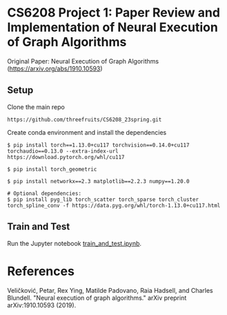 # CS6208 Project 1: Paper Review and Implementation of Neural Execution of Graph Algorithms
Original Paper: Neural Execution of Graph Algorithms (https://arxiv.org/abs/1910.10593)

## Setup
Clone the main repo
```
https://github.com/threefruits/CS6208_23spring.git
```

Create conda environment and install the dependencies
```
$ pip install torch==1.13.0+cu117 torchvision==0.14.0+cu117 torchaudio==0.13.0 --extra-index-url https://download.pytorch.org/whl/cu117

$ pip install torch_geometric

$ pip install networkx==2.3 matplotlib==2.2.3 numpy==1.20.0

# Optional dependencies:
$ pip install pyg_lib torch_scatter torch_sparse torch_cluster torch_spline_conv -f https://data.pyg.org/whl/torch-1.13.0+cu117.html
```

## Train and Test

Run the Jupyter notebook [train_and_test.ipynb](train_and_test.ipynb).

# References
Veličković, Petar, Rex Ying, Matilde Padovano, Raia Hadsell, and Charles Blundell. "Neural execution of graph algorithms." arXiv preprint arXiv:1910.10593 (2019).
